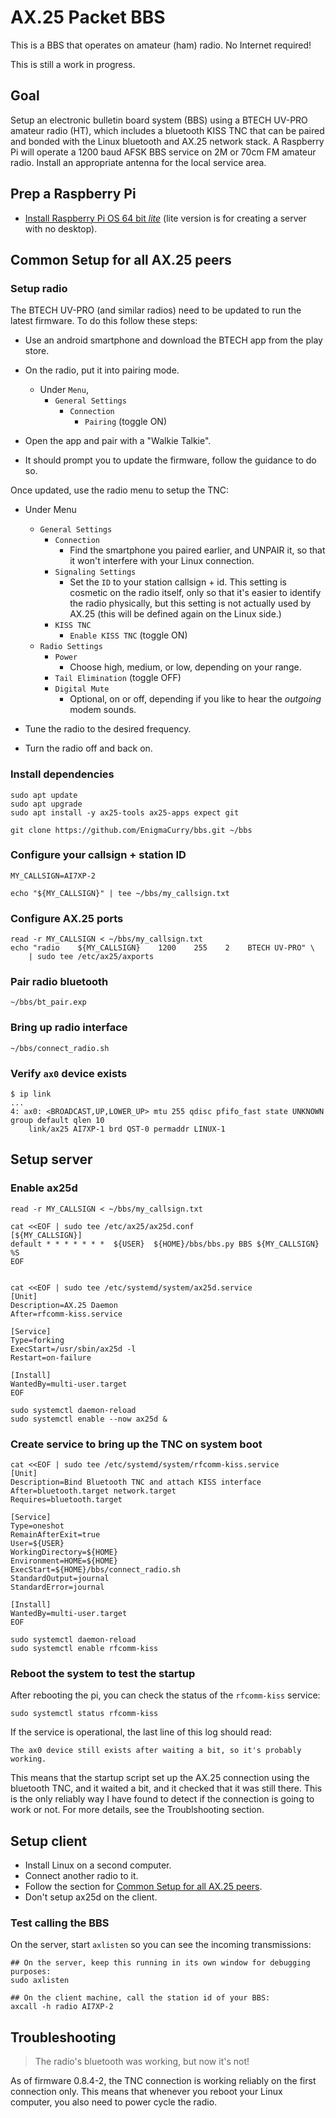 # AX.25 Packet BBS

This is a BBS that operates on amateur (ham) radio. No Internet
required!

This is still a work in progress.

## Goal

Setup an electronic bulletin board system (BBS) using a BTECH UV-PRO
amateur radio (HT), which includes a bluetooth KISS TNC that can be
paired and bonded with the Linux bluetooth and AX.25 network stack. A
Raspberry Pi will operate a 1200 baud AFSK BBS service on 2M or 70cm
FM amateur radio. Install an appropriate antenna for the local service
area.

## Prep a Raspberry Pi

 * [Install Raspberry Pi OS 64 bit
   *lite*](https://www.raspberrypi.com/software/) (lite version is for
   creating a server with no desktop).

## Common Setup for all AX.25 peers
### Setup radio

The BTECH UV-PRO (and similar radios) need to be updated to run the
latest firmware. To do this follow these steps:

 * Use an android smartphone and download the BTECH app from the play
   store.

 * On the radio, put it into pairing mode. 
   * Under `Menu`,
     * `General Settings`
       * `Connection`
         * `Pairing` (toggle ON)

 * Open the app and pair with a "Walkie Talkie". 
 * It should prompt you to update the firmware, follow the guidance to
   do so.

Once updated, use the radio menu to setup the TNC:

 * Under Menu
   * `General Settings`
     * `Connection`
       * Find the smartphone you paired earlier, and UNPAIR it, so
         that it won't interfere with your Linux connection.
     * `Signaling Settings`
       * Set the `ID` to your station callsign + id. This setting is
         cosmetic on the radio itself, only so that it's easier to
         identify the radio physically, but this setting is not
         actually used by AX.25 (this will be defined again on the
         Linux side.)
     * `KISS TNC`
       * `Enable KISS TNC` (toggle ON)
   * `Radio Settings`
     * `Power` 
       * Choose high, medium, or low, depending on your range.
     * `Tail Elimination` (toggle OFF)
     * `Digital Mute`
       * Optional, on or off, depending if you like to hear the
       *outgoing* modem sounds.
 
 * Tune the radio to the desired frequency.
 * Turn the radio off and back on.

### Install dependencies

```
sudo apt update
sudo apt upgrade
sudo apt install -y ax25-tools ax25-apps expect git

git clone https://github.com/EnigmaCurry/bbs.git ~/bbs
```

### Configure your callsign + station ID

```
MY_CALLSIGN=AI7XP-2

echo "${MY_CALLSIGN}" | tee ~/bbs/my_callsign.txt
```

### Configure AX.25 ports

```
read -r MY_CALLSIGN < ~/bbs/my_callsign.txt
echo "radio    ${MY_CALLSIGN}    1200    255    2    BTECH UV-PRO" \
    | sudo tee /etc/ax25/axports
```

### Pair radio bluetooth

```
~/bbs/bt_pair.exp
```

### Bring up radio interface

```
~/bbs/connect_radio.sh
```

### Verify `ax0` device exists

```
$ ip link
...
4: ax0: <BROADCAST,UP,LOWER_UP> mtu 255 qdisc pfifo_fast state UNKNOWN group default qlen 10
    link/ax25 AI7XP-1 brd QST-0 permaddr LINUX-1
```


## Setup server
### Enable ax25d

```
read -r MY_CALLSIGN < ~/bbs/my_callsign.txt

cat <<EOF | sudo tee /etc/ax25/ax25d.conf
[${MY_CALLSIGN}]
default * * * * * * *  ${USER}  ${HOME}/bbs/bbs.py BBS ${MY_CALLSIGN} %S
EOF


cat <<EOF | sudo tee /etc/systemd/system/ax25d.service
[Unit]
Description=AX.25 Daemon
After=rfcomm-kiss.service

[Service]
Type=forking
ExecStart=/usr/sbin/ax25d -l
Restart=on-failure

[Install]
WantedBy=multi-user.target
EOF

sudo systemctl daemon-reload
sudo systemctl enable --now ax25d &
```

### Create service to bring up the TNC on system boot

```
cat <<EOF | sudo tee /etc/systemd/system/rfcomm-kiss.service
[Unit]
Description=Bind Bluetooth TNC and attach KISS interface
After=bluetooth.target network.target
Requires=bluetooth.target

[Service]
Type=oneshot
RemainAfterExit=true
User=${USER}
WorkingDirectory=${HOME}
Environment=HOME=${HOME}
ExecStart=${HOME}/bbs/connect_radio.sh
StandardOutput=journal
StandardError=journal

[Install]
WantedBy=multi-user.target
EOF

sudo systemctl daemon-reload
sudo systemctl enable rfcomm-kiss
```

### Reboot the system to test the startup

After rebooting the pi, you can check the status of the `rfcomm-kiss`
service:

```
sudo systemctl status rfcomm-kiss
```

If the service is operational, the last line of this log should read:

```
The ax0 device still exists after waiting a bit, so it's probably working.
```

This means that the startup script set up the AX.25 connection using
the bluetooth TNC, and it waited a bit, and it checked that it was
still there. This is the only reliably way I have found to detect if
the connection is going to work or not. For more details, see the
Troublshooting section.

## Setup client

 * Install Linux on a second computer.
 * Connect another radio to it.
 * Follow the section for [Common Setup for all AX.25 peers](#common-setup-for-all-ax25-peers).
 * Don't setup ax25d on the client.

### Test calling the BBS

On the server, start `axlisten` so you can see the incoming
transmissions:

```
## On the server, keep this running in its own window for debugging purposes:
sudo axlisten
```

```
## On the client machine, call the station id of your BBS:
axcall -h radio AI7XP-2
```

## Troubleshooting

> The radio's bluetooth was working, but now it's not!

As of firmware 0.8.4-2, the TNC connection is working reliably on the
first connection only. This means that whenever you reboot your Linux
computer, you also need to power cycle the radio. 
